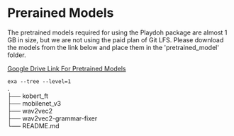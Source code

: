 # Prerained Models

The pretrained models required for using the Playdoh package are almost 1 GB in size, but we are not using the paid plan of Git LFS. Please download the models from the link below and place them in the 'pretrained_model' folder.

[Google Drive Link For Pretrained Models](https://drive.google.com/drive/folders/1up4XtIwaaLf_bUAQxGlbqGaNU6Lq-I0T?usp=drive_link)

```exa --tree --level=1```  
.  
├── kobert_ft  
├── mobilenet_v3  
├── wav2vec2  
├── wav2vec2-grammar-fixer    
└── README.md
